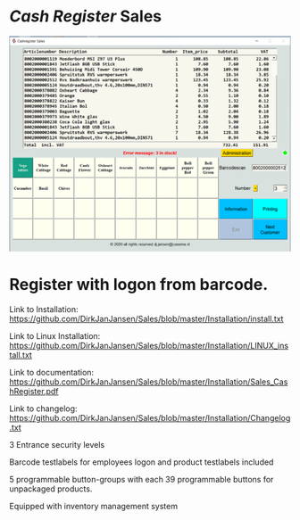 # *Cash Register*  Sales

![Sales Cash Register Screenshot](https://raw.githubusercontent.com/DirkJanJansen/Sales/master/Cashregister.png)

# Register with logon from barcode.

Link to Installation: https://github.com/DirkJanJansen/Sales/blob/master/Installation/install.txt

Link to Linux Installation: https://github.com/DirkJanJansen/Sales/blob/master/Installation/LINUX_install.txt

Link to documentation: https://github.com/DirkJanJansen/Sales/blob/master/Installation/Sales_CashRegister.pdf

Link to changelog: https://github.com/DirkJanJansen/Sales/blob/master/Installation/Changelog.txt

3 Entrance security levels

Barcode testlabels for employees logon and product testlabels included

5 programmable button-groups with each 39 programmable buttons for unpackaged products.

Equipped with inventory management system


 



